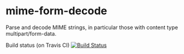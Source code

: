 mime-form-decode
================

Parse and decode MIME strings, in particular those with content type multipart/form-data.

Build status (on Travis CI) [![Build Status](https://travis-ci.org/cxj/mime-form-decode.svg?branch=master)](https://travis-ci.com/cxj/mime-form-decode)

